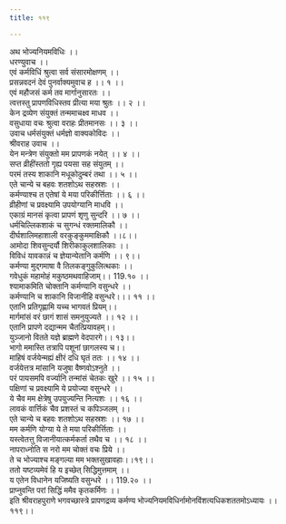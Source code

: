 ```yaml
---
title: ११९

---
```

अथ भोज्यनियमविधिः ।।  
धरण्युवाच ।।  
एवं कर्मविधिं श्रुत्वा सर्व संसारमोक्षणम् ।।  
प्रसन्नवदनं देवं पुनर्वाक्यमुवाच ह ।। १ ।।  
एवं महौजसं कर्म तव मार्गानुसारतः ।।  
त्वत्तस्तु प्रापणविधिस्तव प्रीत्या मया श्रुतः ।। २ ।।  
केन द्रव्येण संयुक्तं तन्ममाचक्ष्व माधव ।।  
वसुधाया वचः श्रुत्वा वराहः प्रीतमानसः ।। ३ ।।  
उवाच धर्मसंयुक्तं धर्मज्ञो वाक्यकोविदः ।।  
श्रीवराह उवाच ।।  
येन मन्त्रेण संयुक्तो मम प्रापणकं नयेत् ।। ४ ।।  
सप्त व्रीहींस्ततो गृह्य पयसा सह संयुतम् ।।  
परमं तस्य शाकानि मधूकोदुम्बरं तथा ।। ५ ।।  
एते चान्ये च बहवः शतशोऽथ सहस्रशः ।।  
कर्मण्याश्च त एतेषां ये मया परिकीर्त्तिताः ।। ६ ।।  
व्रीहीणां च प्रवक्ष्यामि उपयोग्यानि माधवि ।।  
एकाग्रं मानसं कृत्वा प्रापणं शृणु सुन्दरि ।। ७ ।।  
धर्मचिल्लिकशाकं च सुगन्धं रक्तमालिकौ ।।  
दीर्घशालिमहाशाली वरकुङ्कुममाक्षिकौ ।।८।।  
आमोदा शिवसुन्दर्यौ शिरीकाकुलशालिकाः ।।  
विविधं यावकान्नं च ज्ञेयान्येतानि कर्मणि ।। ९।।  
कर्मण्या मुद्गमाषा वै तिलकङ्गुकुलित्थकाः ।।  
गवेधुकं महामोहं मकुष्ठमथवाहिजाम्।। 119.१० ।।  
श्यामाकमिति चोक्तानि कर्मण्यानि वसुन्धरे ।।  
कर्मण्यानि च शाकानि विजानीहि वसुन्धरे।।। ११ ।।  
एतानि प्रतिगृह्णामि यच्च भागवतं प्रियम्।।  
मार्गमांसं वरं छागं शासं समनुयुज्यते ।। १२ ।।  
एतानि प्रापणे दद्यान्मम चैतत्प्रियावहम्।।  
युञ्जानो वितते यज्ञे ब्राह्मणे वेदपारगे।। १३।।  
भागो ममास्ति तत्रापि पशूनां छागलस्य च।।  
माहिषं वर्जयेन्मह्यं क्षीरं दधि घृतं ततः ।। १४ ।।  
वर्जयेत्तत्र मांसानि यजुषा वैष्णवोऽश्नुते ।।  
परं पायसमपि वर्ज्यानि तन्मांसं चेतकः खुरे ।। १५ ।।  
पक्षिणां च प्रवक्ष्यामि ये प्रयोज्या वसुन्धरे ।।  
ये चैव मम क्षेत्रेषु उपयुज्यन्ति नित्यशः ।। १६ ।।  
लावकं वार्त्तिकं चैव प्रशस्तं च कपिञ्जलम् ।।  
एते चान्ये च बहवः शतशोऽथ सहस्रशः ।। १७ ।।  
मम कर्मणि योग्या ये ते मया परिकीर्त्तिताः ।।  
यस्त्वेतत्तु विजानीयात्कर्मकर्ता तथैव च ।। १८ ।।  
नापराध्नोति स नरो मम चोक्तं वचः प्रिये ।।  
ते च भोज्याश्च मङ्गल्या मम भक्तसुखावहाः।।१९।।  
ततो यष्टव्यमेवं हि य इच्छेत् सिद्धिमुत्तमाम् ।।  
य एतेन विधानेन यजिष्यति वसुन्धरे ।। 119.२० ।।  
प्राप्नुवन्ति परां सिद्धिं ममैव कृतकर्मिणः ।।  
इति श्रीवराहपुराणे भगवच्छास्त्रे प्रापणद्रव्य कर्मण्य भोज्यनियमविधिर्नामोनविंशत्यधिकशततमोऽध्यायः ।।११९।।